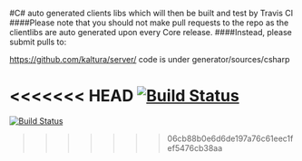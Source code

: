 #C# auto generated clients libs which will then be built and test by Travis CI
####Please note that you should not make pull requests to the repo as the clientlibs are auto generated upon every Core release.
####Instead, please submit pulls to:

https://github.com/kaltura/server/
code is under generator/sources/csharp

<<<<<<< HEAD
[![Build Status](https://travis-ci.org/kaltura/KalturaGeneratedAPIClientsCsharp.svg?branch=10.12.0)](https://travis-ci.org/kaltura/KalturaGeneratedAPIClientsCsharp)
=======
[![Build Status](https://travis-ci.org/kaltura/KalturaGeneratedAPIClientsCsharp.svg?branch=master)](https://travis-ci.org/kaltura/KalturaGeneratedAPIClientsCsharp)
>>>>>>> 06cb88b0e6d6de197a76c61eec1fef5476cb38aa
